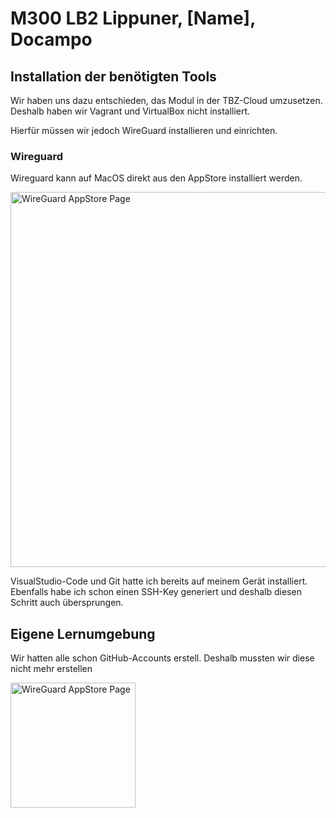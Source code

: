 # M300 LB2 Lippuner, [Name], Docampo

## Installation der benötigten Tools

Wir haben uns dazu entschieden, das Modul in der TBZ-Cloud umzusetzen. Deshalb haben wir Vagrant und VirtualBox nicht installiert.

Hierfür müssen wir jedoch WireGuard installieren und einrichten.

### Wireguard

Wireguard kann auf MacOS direkt aus den AppStore installiert werden.

<img src="https://github.com/SayHeyD/M300-LB2/blob/master/images/Bildschirmfoto%202020-08-19%20um%2010.13.22.png" alt="WireGuard AppStore Page" width="600px">

VisualStudio-Code und Git hatte ich bereits auf meinem Gerät installiert.
Ebenfalls habe ich schon einen SSH-Key generiert und deshalb diesen Schritt auch übersprungen.

## Eigene Lernumgebung

Wir hatten alle schon GitHub-Accounts erstell. Deshalb mussten wir diese nicht mehr erstellen

<img src="https://github.com/SayHeyD/M300-LB2/blob/master/images/Bildschirmfoto%202020-08-19%20um%2010.06.45.png" alt="WireGuard AppStore Page" width="200px">

